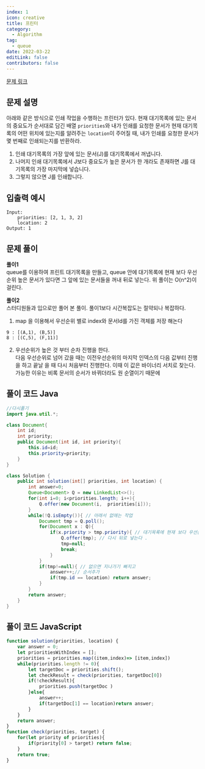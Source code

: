 ```yaml
---
index: 1
icon: creative
title: 프린터
category:
  - Algorithm
tag:
  - queue
date: 2022-03-22
editLink: false
contributors: false
---
```


[문제 링크](https://programmers.co.kr/learn/courses/30/lessons/42587)

## 문제 설명
아래와 같은 방식으로 인쇄 작업을 수행하는 프린터가 있다. 
현재 대기목록에 있는 문서의 중요도가 순서대로 담긴 배열 `priorities`와 내가 인쇄를 요청한 문서가 현재 대기목록의 어떤 위치에 있는지를 알려주는 `location`이 주어질 때,
내가 인쇄를 요청한 문서가 몇 번째로 인쇄되는지를 반환하라.

1. 인쇄 대기목록의 가장 앞에 있는 문서(J)를 대기목록에서 꺼냅니다.
2. 나머지 인쇄 대기목록에서 J보다 중요도가 높은 문서가 한 개라도 존재하면 J를 대기목록의 가장 마지막에 넣습니다.
3. 그렇지 않으면 J를 인쇄합니다.


## 입출력 예시
```
Input: 
    priorities: [2, 1, 3, 2]
    location: 2
Output: 1
```

## 문제 풀이

**풀이1**  
queue를 이용하여 프린트 대기목록을 만들고, queue 안에 대기목록에 현재 보다 우선순위 높은 문서가 있다면 그 앞에 있는 문서들을 꺼내 뒤로 넣는다.
위 풀이는 O(n^2)이 걸린다.

**풀이2**  
스터디원들과 입으로만 풀어 본 풀이. 풀이1보다 시간복잡도는 절약되나 복잡하다.
1. map 을 이용해서 우선순위 별로 index와 문서Id를 가진 객체를 저장 해논다
```
9 : [(A,1), (B,5)]
8 : [(C,5), (F,11)]
```
2. 우선순위가 높은 것 부터 순차 진행을 한다.  
   다음 우선순위로 넘어 갔을 때는 이전우선순위의 마지막 인덱스의 다음 값부터 진행을 하고 끝날 을 때 다시 처음부터 진행한다. 이때 이 값은 바이너리 서치로 찾는다.  
   가능한 이유는 비록 문서의 순서가 바뀌더라도 원 순열이기 때문에

## 풀이 코드 Java
```java
//다시풀기
import java.util.*;

class Document{
	int id;
	int priority;
	public Document(int id, int priority){
		this.id=id;
		this.priority=priority;
	}
}

class Solution {
    public int solution(int[] priorities, int location) {
        int answer=0;
		Queue<Document> Q = new LinkedList<>();
		for(int i=0; i<priorities.length; i++){
			Q.offer(new Document(i,  priorities[i]));
		}
		while(!Q.isEmpty()){ // 아래서 없애는 작업
			Document tmp = Q.poll();
			for(Document x : Q){
				if(x.priority > tmp.priority){ // 대기목록에 현재 보다 우선순위 높은 문서가 있다.
					Q.offer(tmp); // 다시 뒤로 넣는다 .
					tmp=null;
					break;
				}
			}
			if(tmp!=null){ // 없으면 지나가기 빠지고
				answer++;// 순서추가
				if(tmp.id == location) return answer;
			}
		}
		return answer;
    }
}
```
## 풀이 코드 JavaScript
```js
function solution(priorities, location) {
    var answer = 0;
    let prioritiesWithIndex = [];
    priorities = priorities.map((item,index)=> [item,index])
    while(priorities.length != 0){
        let targetDoc = priorities.shift();
        let checkResult = check(priorities, targetDoc[0])
        if(!checkResult){
            priorities.push(targetDoc )
        }else{
            answer++;
            if(targetDoc[1] == location)return answer;
        }
    }
    return answer;
}
function check(priorities, target) {
    for(let priority of priorities){
        if(priority[0] > target) return false;
    }
    return true;
}
```